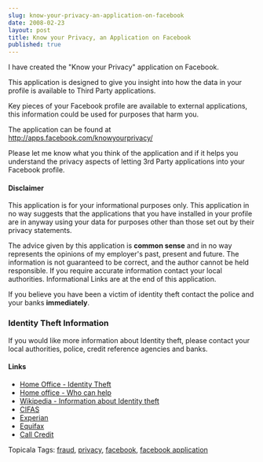 ```yaml
---
slug: know-your-privacy-an-application-on-facebook
date: 2008-02-23
layout: post
title: Know your Privacy, an Application on Facebook
published: true
---
```

<p>I have created the "Know your Privacy" application on Facebook.</p> <p>This application is designed to give you insight into how the data in your profile is available to Third Party applications. </p><p>Key pieces of your Facebook profile are available to external applications, this information could be used for purposes that harm you. </p><p>The application can be found at <a href="http://apps.facebook.com/knowyourprivacy/" title="http://apps.facebook.com/knowyourprivacy/">http://apps.facebook.com/knowyourprivacy/</a> </p><p>Please let me know what you think of the application and if it helps you understand the privacy aspects of letting 3rd Party applications into your Facebook profile. </p><h4>Disclaimer</h4> <p>This application is for your informational purposes only. This application in no way suggests that the applications that you have installed in your profile are in anyway using your data for purposes other than those set out by their privacy statements. </p><p>The advice given by this application is <b>common sense</b> and in no way represents the opinions of my employer's past, present and future. The information is not guaranteed to be correct, and the author cannot be held responsible. If you require accurate information contact your local authorities. Informational Links are at the end of this application. </p><p>If you believe you have been a victim of identity theft contact the police and your banks <b>immediately</b>. </p><h3>Identity Theft Information</h3> <p>If you would like more information about Identity theft, please contact your local authorities, police, credit reference agencies and banks. </p><h4>Links</h4> <ul> <li>
<a href="http://www.identity-theft.org.uk/">Home Office - Identity Theft</a> </li>
<li>
<a href="http://www.identity-theft.org.uk/who-can-help.html">Home office - Who can help</a> </li>
<li>
<a href="http://en.wikipedia.org/wiki/Identity_theft">Wikipedia - Information about Identity theft</a> </li>
<li>
<a href="http://www.cifas.org.uk/default.asp?edit_id=561-56">CIFAS</a> </li>
<li>
<a href="http://apps.facebook.com/knowyourprivacy/www.experian.com/identity_fraud/fraud.html">Experian</a> </li>
<li>
<a href="http://apps.facebook.com/knowyourprivacy/www.equifax.com/credit-information/identity-theft">Equifax</a> </li>
<li><a href="http://www.callcredit.co.uk/consumer/hot-topics/identity-theft">Call Credit</a></li>
</ul> <div class="wlWriterSmartContent" style="padding-right: 0px; display: inline; padding-left: 0px; padding-bottom: 0px; margin: 0px; padding-top: 0px;">Topicala Tags: <a href="http://www.topicala.com/tag/fraud" rel="tag">fraud</a>, <a href="http://www.topicala.com/tag/privacy" rel="tag">privacy</a>, <a href="http://www.topicala.com/tag/facebook" rel="tag">facebook</a>, <a href="http://www.topicala.com/tag/facebook%20application" rel="tag">facebook application</a>
</div>  <div class="blogger-post-footer"><img class="posterous_download_image" src="https://blogger.googleusercontent.com/tracker/8109338-3386921502838775268?l=www.kinlan.co.uk%2Findex.html" height="1" alt="" width="1" /></div>

